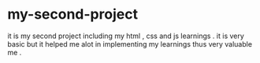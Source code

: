 # my-second-project
it is my second project including my html , css and js learnings . it  is very basic but it helped me alot in implementing my learnings thus very valuable me .
